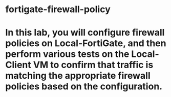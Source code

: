 # fortigate-firewall-policy
# In this lab, you will configure firewall policies on Local-FortiGate, and then perform various tests on the Local-Client VM to confirm that traffic is matching the appropriate firewall policies based on the configuration.
